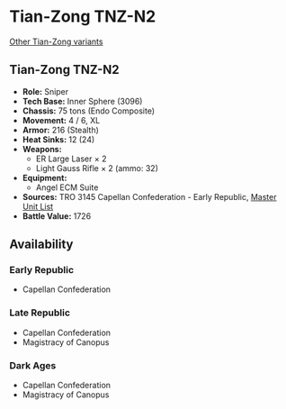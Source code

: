 # Tian-Zong TNZ-N2

[Other Tian-Zong variants](../tian-zong.md)

## Tian-Zong TNZ-N2
- **Role:** Sniper
- **Tech Base:** Inner Sphere (3096)
- **Chassis:** 75 tons (Endo Composite)
- **Movement:** 4 / 6, XL
- **Armor:** 216 (Stealth)
- **Heat Sinks:** 12 (24)
- **Weapons:**
  - ER Large Laser × 2
  - Light Gauss Rifle × 2 (ammo: 32)
- **Equipment:**
  - Angel ECM Suite
- **Sources:** TRO 3145 Capellan Confederation - Early Republic, [Master Unit List](http://masterunitlist.info/Unit/Details/6470/tian-zong-tnz-n2)
- **Battle Value:** 1726

## Availability

### Early Republic
- Capellan Confederation

### Late Republic
- Capellan Confederation
- Magistracy of Canopus

### Dark Ages
- Capellan Confederation
- Magistracy of Canopus

